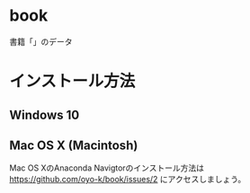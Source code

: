 # book
書籍「」のデータ
# インストール方法
## Windows 10

## Mac OS X (Macintosh)
Mac OS XのAnaconda Navigtorのインストール方法は https://github.com/oyo-k/book/issues/2 にアクセスしましょう。
